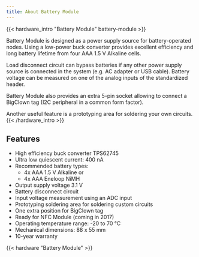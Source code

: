 ```yaml
---
title: About Battery Module
---
```


{{< hardware_intro "Battery Module" battery-module >}}

Battery Module is designed as a power supply source for battery-operated nodes. Using a low-power buck converter provides excellent efficiency and long battery lifetime from four AAA 1.5 V Alkaline cells.

Load disconnect circuit can bypass batteries if any other power supply source is connected in the system (e.g. AC adapter or USB cable). Battery voltage can be measured on one of the analog inputs of the standardized header.

Battery Module also provides an extra 5-pin socket allowing to connect a BigClown tag (I2C peripheral in a common form factor).

Another useful feature is a prototyping area for soldering your own circuits.
{{< /hardware_intro >}}

## Features

  * High efficiency buck converter TPS62745
  * Ultra low quiescent current: 400 nA
  * Recommended battery types:
    * 4x AAA 1.5 V Alkaline or
    * 4x AAA Eneloop NiMH
  * Output supply voltage 3.1 V
  * Battery disconnect circuit
  * Input voltage measurement using an ADC input
  * Prototyping soldering area for soldering custom circuits
  * One extra position for BigClown tag
  * Ready for NFC Module (coming in 2017)
  * Operating temperature range: -20 to 70 °C
  * Mechanical dimensions: 88 x 55 mm
  * 10-year warranty

{{< hardware "Battery Module" >}}

